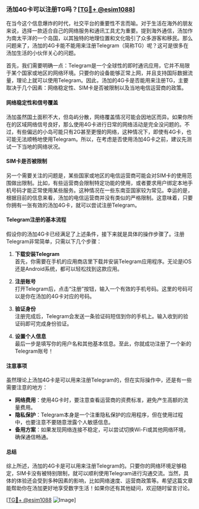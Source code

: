 ### 汤加4G卡可以注册TG吗？[[TG💪+ @esim1088](https://t.me/s/esim1088)]

在当今这个信息爆炸的时代，社交平台的重要性不言而喻。对于生活在海外的朋友来说，选择一款适合自己的网络服务和通讯工具尤为重要。提到海外通信，汤加作为南太平洋的一个岛国，以其独特的地理位置和文化吸引了众多游客和移民。那么问题来了，汤加的4G卡能不能用来注册Telegram（简称TG）呢？这可是很多在汤加生活的小伙伴关心的问题。

首先，我们需要明确一点：Telegram是一个全球性的即时通讯应用，它并不局限于某个国家或地区的网络环境。只要你的设备能够正常上网，并且支持国际数据流量，理论上就可以使用Telegram。因此，汤加的4G卡是否能用来注册TG，主要取决于几个因素：网络稳定性、SIM卡是否被限制以及当地电信运营商的政策。

#### 网络稳定性和信号覆盖

汤加虽然国土面积不大，但岛屿分散，网络覆盖情况可能会因地区而异。如果你所在的区域网络信号良好，那么使用4G卡进行日常的网络活动是完全没问题的。不过，有些偏远的小岛可能只有2G甚至更慢的网络，这种情况下，即使有4G卡，也可能无法顺畅地使用Telegram。所以，在考虑是否使用汤加4G卡之前，建议先测试一下当地的网络状况。

#### SIM卡是否被限制

另一个需要关注的问题是，某些国家或地区的电信运营商可能会对SIM卡的使用范围做出限制。比如，有些运营商会限制特定功能的使用，或者要求用户绑定本地手机号码才能正常使用某些服务。这种情况在一些东南亚国家较为常见。幸运的是，根据目前的信息来看，汤加的电信运营商并没有类似的严格限制。这意味着，只要你拥有一张有效的汤加4G卡，就可以尝试注册Telegram。

#### Telegram注册的基本流程

假设你的汤加4G卡已经满足了上述条件，接下来就是具体的操作步骤了。注册Telegram非常简单，只需以下几个步骤：

1. **下载安装Telegram**  
   首先，你需要在手机的应用商店里下载并安装Telegram应用程序。无论是iOS还是Android系统，都可以轻松找到这款应用。

2. **注册账号**  
   打开Telegram后，点击“注册”按钮，输入一个有效的手机号码。这里的号码可以是你在汤加的4G卡对应的号码。

3. **验证身份**  
   注册完成后，Telegram会发送一条验证码短信到你的手机上。输入收到的验证码即可完成身份验证。

4. **设置个人信息**  
   最后一步是填写你的用户名和其他基本信息。至此，你就成功注册了一个新的Telegram账号！

#### 注意事项

虽然理论上汤加4G卡是可以用来注册Telegram的，但在实际操作中，还是有一些需要注意的地方：

- **网络费用**：使用4G卡时，要注意查看运营商的资费标准，避免产生高额的流量费用。
- **隐私保护**：Telegram本身是一个注重隐私保护的应用程序，但在使用过程中，也要注意不要随意泄露个人敏感信息。
- **备用方案**：如果发现网络连接不稳定，可以尝试切换Wi-Fi或其他网络环境，确保通信畅通。

#### 总结

综上所述，汤加的4G卡是可以用来注册Telegram的。只要你的网络环境足够稳定，SIM卡没有被特别限制，就可以顺利使用Telegram进行沟通交流。当然，具体的体验还会受到多种因素的影响，比如网络速度、运营商政策等。希望这篇文章能帮助你在汤加更好地享受数字生活！如果你还有其他疑问，欢迎随时留言讨论。

[[TG💪+ @esim1088](https://t.me/s/esim1088) ![Image](https://i.postimg.cc/4NQfJmqS/Snipaste-2025-05-13-00-14-12.png)]